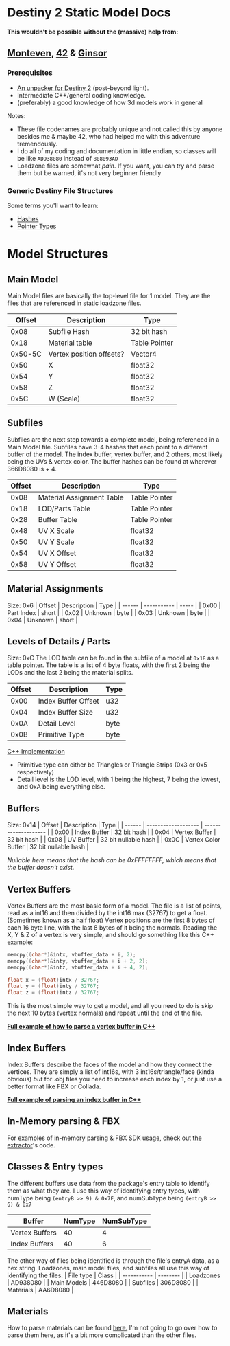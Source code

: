 # Destiny 2 Static Model Docs

**This wouldn't be possible without the (massive) help from:**
## [Monteven](https://github.com/MontagueM), [42](https://github.com/hiim42) & [Ginsor](https://twitter.com/ginsorkr)

### Prerequisites
- [An unpacker for Destiny 2](https://github.com/MontagueM/DestinyUnpackerCPP) (post-beyond light).
- Intermediate C++/general coding knowledge.
- (preferably) a good knowledge of how 3d models work in general

Notes: 
- These file codenames are probably unique and not called this by anyone besides me & maybe 42, who had helped me with this adventure tremendously.
- I do all of my coding and documentation in little endian, so classes will be like `AD938080` instead of `808093AD`
- Loadzone files are somewhat *pain*. If you want, you can try and parse them but be warned, it's not very beginner friendly

### Generic Destiny File Structures
Some terms you'll want to learn:
- [Hashes](generic.md#hashes)
- [Pointer Types](generic.md#pointers)

# Model Structures

## Main Model
Main Model files are basically the top-level file for 1 model. They are the files that are referenced in static loadzone files.

| Offset  | Description              | Type          |
| ------- | ------------------------ | ------------- |
| 0x08    | Subfile Hash             | 32 bit hash   |
| 0x18    | Material table           | Table Pointer |
| 0x50-5C | Vertex position offsets? | Vector4       |
| 0x50    | X                        | float32       |
| 0x54    | Y                        | float32       |
| 0x58    | Z                        | float32       |
| 0x5C    | W (Scale)                | float32       |

## Subfiles
Subfiles are the next step towards a complete model, being referenced in a Main Model file. Subfiles have 3-4 hashes that each point to a different buffer of the model. The index buffer, vertex buffer, and 2 others, most likely being the  UVs & vertex color.
The buffer hashes can be found at wherever 366D8080 is + 4.

| Offset | Description               | Type          |
| ------ | ------------------------- | ------------- |
| 0x08   | Material Assignment Table | Table Pointer |
| 0x18   | LOD/Parts Table           | Table Pointer |
| 0x28   | Buffer Table              | Table Pointer |
| 0x48   | UV X Scale                | float32       |
| 0x50   | UV Y Scale                | float32       |
| 0x54   | UV X Offset               | float32       |
| 0x58   | UV Y Offset               | float32       |

## Material Assignments
Size: 0x6
| Offset | Description | Type  |
| ------ | ----------- | ----- |
| 0x00   | Part Index  | short |
| 0x02   | Unknown     | byte  |
| 0x03   | Unknown     | byte  |
| 0x04   | Unknown     | short |

## Levels of Details / Parts
Size: 0xC
The LOD table can be found in the subfile of a model at `0x18` as a table pointer.
The table is a list of 4 byte floats, with the first 2 being the LODs and the last 2 being the material splits.

| Offset | Description         | Type |
| ------ | ------------------- | ---- |
| 0x00   | Index Buffer Offset | u32  |
| 0x04   | Index Buffer Size   | u32  |
| 0x0A   | Detail Level        | byte |
| 0x0B   | Primitive Type      | byte |

[C++ Implementation](https://github.com/nblockbuster/D2StaticExtractor/blob/loadzone_bubble_testing/main.cpp#L437)

 - Primitive type can either be Triangles or Triangle Strips (0x3 or 0x5 respectively) 
 - Detail level is the LOD level, with 1 being the highest, 7 being the lowest, and 0xA being everything else.

## Buffers
Size: 0x14
| Offset | Description         | Type                 |
| ------ | ------------------- | -------------------- |
| 0x00   | Index Buffer        | 32 bit hash          |
| 0x04   | Vertex Buffer       | 32 bit hash          |
| 0x08   | UV Buffer           | 32 bit nullable hash |
| 0x0C   | Vertex Color Buffer | 32 bit nullable hash |

*Nullable here means that the hash can be 0xFFFFFFFF, which means that the buffer doesn't exist.*

## Vertex Buffers
Vertex Buffers are the most basic form of a model. The file is a list of points, read as a int16 and then divided by the int16 max (32767) to get a float. (Sometimes known as a half float)
Vertex positions are the first 8 bytes of each 16 byte line, with the last 8 bytes of it being the normals.
Reading the X, Y & Z of a vertex is very simple, and should go something like this C++ example:

```c++
memcpy((char*)&intx, vbuffer_data + i, 2);
memcpy((char*)&inty, vbuffer_data + i + 2, 2);
memcpy((char*)&intz, vbuffer_data + i + 4, 2);

float x = (float)intx / 32767;
float y = (float)inty / 32767;
float z = (float)intz / 32767;
```
This is the most simple way to get a model, and all you need to do is skip the next 10 bytes (vertex normals) and repeat until the end of the file.

**[Full example of how to parse a vertex buffer in C++](https://github.com/nblockbuster/D2StaticExtractor/blob/loadzone_bubble_testing/parsers.cpp#L3)**

## Index Buffers 
Index Buffers describe the faces of the model and how they connect the vertices. They are simply a list of int16s, with 3 int16s/triangle/face (kinda obvious) *but* for .obj files you need to increase each index by 1, or just use a better format like FBX or Collada.

**[Full example of parsing an index buffer in C++](https://github.com/nblockbuster/D2StaticExtractor/blob/loadzone_bubble_testing/parsers.cpp#L84)**


## In-Memory parsing & FBX

For examples of in-memory parsing & FBX SDK usage, check out [the extractor](https://github.com/nblockbuster/D2StaticExtractor/blob/main/main.cpp)'s code.

## Classes & Entry types

The different buffers use data from the package's entry table to identify them as what they are.
I use this way of identifying entry types, with numType being `(entryB >> 9) & 0x7F`, and numSubType being `(entryB >> 6) & 0x7`

| Buffer         | NumType | NumSubType |
| -------------- | ------- | ---------- |
| Vertex Buffers | 40      | 4          |
| Index Buffers  | 40      | 6          |

The other way of files being identified is through the file's entryA data, as a hex string.
Loadzones, main model files, and subfiles all use this way of identifying the files.
| File type   | Class    |
| ----------- | -------- |
| Loadzones   | AD938080 |
| Main Models | 446D8080 |
| Subfiles    | 306D8080 |
| Materials   | AA6D8080 |

## Materials
How to parse materials can be found [here.](https://github.com/nblockbuster/MontevenDynamicExtractor/blob/main/texture.cpp#L80)
I'm not going to go over how to parse them here, as it's a bit more complicated than the other files.